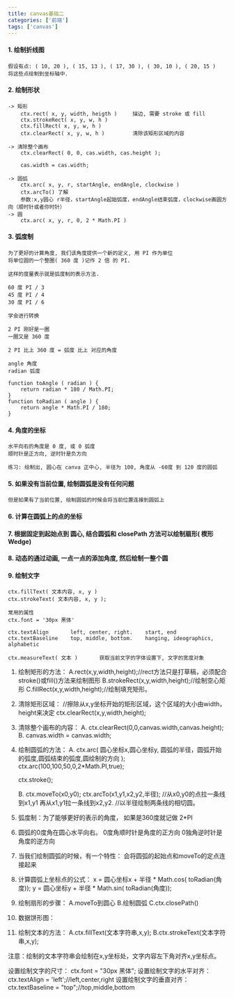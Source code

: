 ```yaml
---
title: canvas基础二
categories: ['前端']
tags: ['canvas'] 
---
```

#### 1. 绘制折线图
	假设有点: ( 10, 20 ), ( 15, 13 ), ( 17, 30 ), ( 30, 10 ), ( 20, 15 )
	将这些点绘制到坐标轴中.

#### 2. 绘制形状
	-> 矩形
		ctx.rect( x, y, width, heigth )		描边, 需要 stroke 或 fill
		ctx.strokeRect( x, y, w, h )
		ctx.fillRect( x, y, w, h )
		ctx.clearRect( x, y, w, h ) 		清除该矩形区域的内容

	-> 清除整个画布
		ctx.clearRect( 0, 0, cas.width, cas.height );

		cas.width = cas.width;

	-> 圆弧
		ctx.arc( x, y, r, startAngle, endAngle, clockwise )
		ctx.arcTo() 了解
		参数:x,y圆心 r半径，startAngle起始弧度，endAngle结束弧度，clockwise画圆方向（顺时针或者你时针）
	-> 圆
		ctx.arc( x, y, r, 0, 2 * Math.PI )


#### 3. 弧度制
	为了更好的计算角度, 我们该角度提供一个新的定义, 用 PI 作为单位
	将单位圆的一个整圈( 360 度 )记作 2 倍 的 PI.

	这样的度量表示就是弧度制的表示方法.

	60 度 PI / 3
	45 度 PI / 4
	30 度 PI / 6

	学会进行转换

	2 PI 刚好是一圈
	一圈又是 360 度

	2 PI 比上 360 度 = 弧度 比上 对应的角度

	angle 角度
	radian 弧度

	function toAngle ( radian ) {
		return radian * 180 / Math.PI; 
	}
	function toRadian ( angle ) {
		return angle * Math.PI / 180;
	}

#### 4. 角度的坐标
	水平向右的角度是 0 度, 或 0 弧度
	顺时针是正方向, 逆时针是负方向

	练习: 绘制出, 圆心在 canva 正中心, 半径为 100, 角度从 -60度 到 120 度的圆弧

#### 5. 如果没有当前位置, 绘制圆弧是没有任何问题
	但是如果有了当前位置, 绘制圆弧的时候会将当前位置连接到圆弧上

#### 6. 计算在圆弧上的点的坐标

#### 7. 根据固定到起始点到 圆心, 结合圆弧和 closePath 方法可以绘制扇形( 楔形 Wedge)

#### 8. 动态的通过动画, 一点一点的添加角度, 然后绘制一整个圆

#### 9. 绘制文字
	ctx.fillText( 文本内容, x, y )
	ctx.strokeText( 文本内容, x, y );

	常用的属性
	ctx.font = '30px 黑体'

	ctx.textAlign		left, center, right.	start, end
	ctx.textBaseline	top, middle, bottom.	hanging, ideographics, alphabetic

	ctx.measureText( 文本 )		获取当前文字的字体设置下, 文字的宽度对象




1. 绘制矩形的方法：
	A.rect(x,y,width,height);//rect方法只是打草稿，必须配合stroke()或fill()方法来绘制图形
	B.strokeRect(x,y,width,height);//绘制空心矩形
	C.fillRect(x,y,width,height);//绘制填充矩形。

2. 清除矩形区域：
	//擦除从x,y坐标开始的矩形区域，这个区域的大小由width，height来决定
	ctx.clearRect(x,y,width,height);

3. 清除整个画布的内容：
	A.  ctx.clearRect(0,0,canvas.width,canvas.height);
	B.  canvas.width = canvas.width;

4. 绘制圆弧的方法：
	A.
	ctx.arc( 圆心坐标x,圆心坐标y, 圆弧的半径，圆弧开始的弧度,圆弧结束的弧度,圆绘制的方向 );
	ctx.arc(100,100,50,0,2*Math.PI,true);

	ctx.stroke();

	B.
	ctx.moveTo(x0,y0);
	ctx.arcTo(x1,y1,x2,y2,半径);
	//从x0,y0的点拉一条线到x1,y1  再从x1,y1拉一条线到x2,y2.
	//以半径绘制两条线的相切圆。
	

5. 弧度制：为了能够更好的表示的角度，
如果是360度就记做  2*PI

6. 圆弧的0度角在圆心水平向右。
  0度角顺时针是角度的正方向
  0独角逆时针是角度的逆方向

7. 当我们绘制圆弧的时候，有一个特性：
	会将圆弧的起始点和moveTo的定点连接起来

8. 计算圆弧上坐标点的公式：
	x = 圆心坐标x + 半径 * Math.cos(   toRadian(角度));
	y = 圆心坐标y + 半径 * Math.sin(   toRadian(角度));

9. 绘制扇形的步骤：
	A.moveTo到圆心
	B.绘制圆弧
	C.ctx.closePath()


10. 数据饼形图：


11. 绘制文本的方法：
	A.ctx.fillText(文本字符串,x,y);
	B.ctx.strokeText(文本字符串,x,y);

注意：绘制的文本字符串会绘制在x,y坐标处，文字内容左下角对齐x,y坐标点。

设置绘制文字的尺寸：
	ctx.font = "30px 黑体";
设置绘制文字的水平对齐：
	ctx.textAlign = 'left';//left,center,right
设置绘制文字的垂直对齐：
	ctx.textBaseline = "top";//top,middle,bottom






























